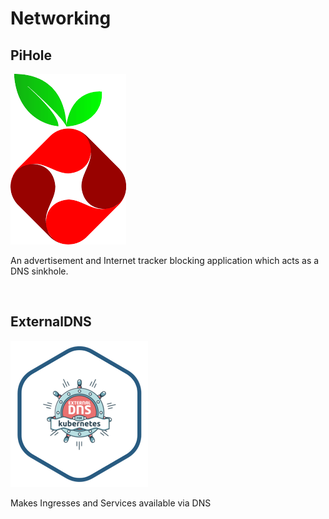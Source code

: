 # Networking

## PiHole

![PiHole](pihole.png)

An advertisement and Internet tracker blocking application which acts as a DNS sinkhole.

&nbsp;

## ExternalDNS

![ExternalDNS](externaldns.png)

Makes Ingresses and Services available via DNS
